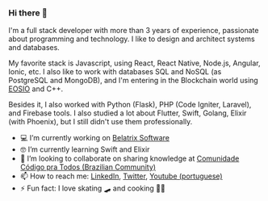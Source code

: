 ### Hi there 👋

I'm a full stack developer with more than 3 years of experience, passionate about programming and technology. I like to design and architect systems and databases.

My favorite stack is Javascript, using React, React Native, Node.js, Angular, Ionic, etc. I also like to work with databases SQL and NoSQL (as PostgreSQL and MongoDB), and I'm entering in the Blockchain world using [EOSIO](https://eos.io/) and C++.

Besides it, I also worked with Python (Flask), PHP (Code Igniter, Laravel), and Firebase tools. I also studied a lot about Flutter, Swift, Golang, Elixir (with Phoenix), but I still didn't use them professionally.

- 💻 I’m currently working on [Belatrix Software](https://www.belatrixsf.com/)
- 🤓 I’m currently learning Swift and Elixir
- 📕 I’m looking to collaborate on sharing knowledge at [Comunidade Código pra Todos (Brazilian Community)](http://comunidade.codigopratodos.com/)
- 📫 How to reach me: [LinkedIn](https://www.linkedin.com/in/gabrielcvaz/), [Twitter](https://twitter.com/GabrielVaz1404), [Youtube (portuguese)](https://www.youtube.com/channel/UCX4F-tcOcL6q4aO1iOChSNw)
- ⚡ Fun fact: I love skating 🛹 and cooking 👨‍🍳
